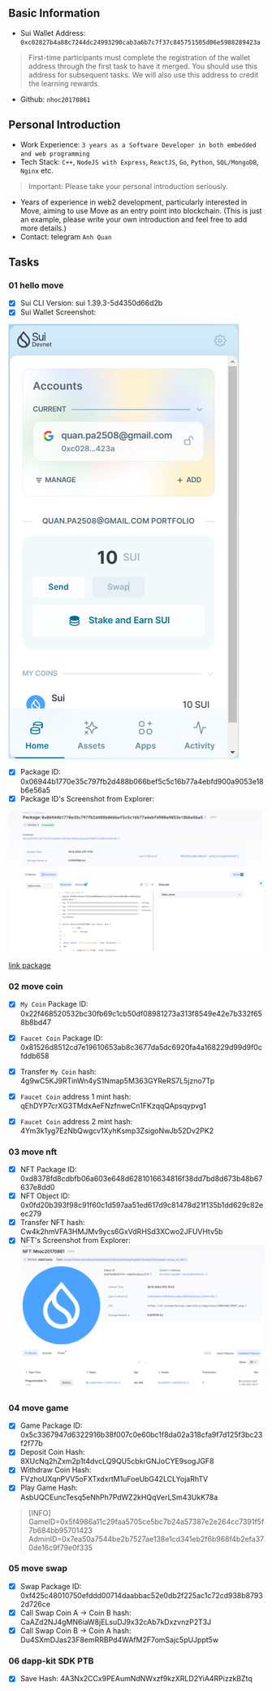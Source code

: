## Basic Information
- Sui Wallet Address: `0xc02827b4a88c7244dc24993290cab3a6b7c7f37c845751505d06e5988289423a`
> First-time participants must complete the registration of the wallet address through the first task to have it merged. You should use this address for subsequent tasks. We will also use this address to credit the learning rewards.
- Github: `nhoc20170861`

## Personal Introduction
- Work Experience: `3 years as a Software Developer in both embedded and web programming`
- Tech Stack:  `C++`, `NodeJS with Express`, `ReactJS`, `Go`, `Python`, `SQL/MongoDB`,  `Nginx` etc.
> Important: Please take your personal introduction seriously.
- Years of experience in web2 development, particularly interested in Move, aiming to use Move as an entry point into blockchain. (This is just an example, please write your own introduction and feel free to add more details.)
- Contact: telegram `Anh Quan`

## Tasks

### 01 hello move
- [X] Sui CLI Version: sui 1.39.3-5d4350d66d2b
- [X] Sui Wallet Screenshot: 

![sui wallet](images/sui_wallet.PNG)

- [X] Package ID: 0x06944b1770e35c797fb2d488b066bef5c5c16b77a4ebfd900a9053e18b6e56a5
- [X] Package ID's Screenshot from Explorer: 

![Link to image uploaded to `images` folder.](images/hello_move_package.png)

[link package](https://suiscan.xyz/testnet/object/0x06944b1770e35c797fb2d488b066bef5c5c16b77a4ebfd900a9053e18b6e56a5/contracts)


### 02 move coin
- [X] `My Coin` Package ID: 0x22f468520532bc30fb69c1cb50df08981273a313f8549e42e7b332f658b8bd47
- [X] `Faucet Coin` Package ID: 0x81526d8512cd7e19610653ab8c3677da5dc6920fa4a168229d99d9f0cfddb658
- [X] Transfer `My Coin` hash: 4g9wC5KJ9RTinWn4yS1Nmap5M363GYReRS7L5jzno7Tp
- [X] `Faucet Coin` address 1 mint hash: qEhDYP7crXG3TMdxAeFNzfnweCn1FKzqqQApsqypvg1
- [X] `Faucet Coin` address 2 mint hash: 4Ym3k1yg7EzNbQwgcv1XyhKsmp3ZsigoNwJb52Dv2PK2


### 03 move nft
- [X] NFT Package ID: 0xd8378fd8cdbfb06a603e648d6281016634816f38dd7bd8d673b48b67637e8dd0
- [X] NFT Object ID: 0x0fd20b393f98c91f60c1d597aa51ed617d9c81478d21f135b1dd629c82eec279
- [X] Transfer NFT hash: Cw4k2hmVFA3HMJMv9ycs6GxVdRHSd3XCwo2JFUVHtv5b
- [X] NFT's Screenshot from Explorer: ![nft](images/nft.png)

### 04 move game
- [X] Game Package ID: 0x5c3367947d6322916b38f007c0e60bc1f8da02a318cfa9f7d125f3bc23f2f77b
- [X] Deposit Coin Hash: 8XUcNq2hZxm2p1t4dvcLQ9QU5cbkrGNJoCYE9sogJGF8
- [X] Withdraw Coin Hash: FVzhoUXqnPVV5oFXTxdxrtM1uFoeUbG42LCLYojaRhTV
- [X] Play Game Hash: AsbUQCEuncTesq5eNhPh7PdWZ2kHQqVerLSm43UkK78a

> [INFO]
> GameID=0x5f4986a11c29faa5705ce5bc7b24a57387e2e264cc7391f5f7b684bb95701423
> AdminID=0x7ea50a7544be2b7527ae138e1cd341eb2f6b968f4b2efa370de16c9f79e0f335

### 05 move swap
- [X] Swap Package ID: 0xf425c48010750efddd00714daabbac52e0db2f225ac1c72cd938b87932d726ce
- [X] Call Swap Coin A -> Coin B hash: CaAZd2NJ4gMN6iaW8jELsuDJ9x32cAb7kDxzvnzP2T3J
- [X] Call Swap Coin B -> Coin A hash: Du4SXmDJas23F8emRRBPd4WAfM2F7omSajc5pUJppt5w

### 06 dapp-kit SDK PTB
- [X] Save Hash: 4A3Nx2CCx9PEAumNdNWxzf9kzXRLD2YiA4RPizzkBZtq
